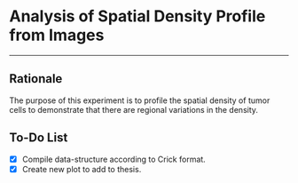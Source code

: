 # Analysis of Spatial Density Profile from Images
-------------------------------------------------

## Rationale

The purpose of this experiment is to profile the spatial density of tumor cells to demonstrate that there are regional variations in the density.

## To-Do List
 - [X] Compile data-structure according to Crick format.
 - [X] Create new plot to add to thesis.
